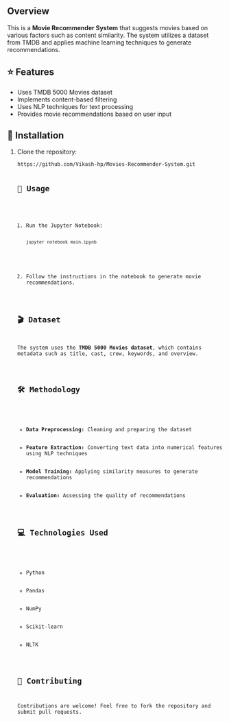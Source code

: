 <h2>Overview</h2>
<p>This is a <strong>Movie Recommender System</strong> that suggests movies based on various factors such as content similarity. The system utilizes a dataset from TMDB and applies machine learning techniques to generate recommendations.</p>

<h2>⭐ Features</h2>
<ul>
    <li>Uses TMDB 5000 Movies dataset</li>
    <li>Implements content-based filtering</li>
    <li>Uses NLP techniques for text processing</li>
    <li>Provides movie recommendations based on user input</li>
</ul>

<h2>📌 Installation</h2>
<ol>
    <li>Clone the repository:
        <pre><code>https://github.com/Vikash-hp/Movies-Recommender-System.git


<h2>🚀 Usage</h2>
<ol>
    <li>Run the Jupyter Notebook:
        <pre><code>jupyter notebook main.ipynb</code></pre>
    </li>
    <li>Follow the instructions in the notebook to generate movie recommendations.</li>
</ol>

<h2>🎬 Dataset</h2>
<p>The system uses the <strong>TMDB 5000 Movies dataset</strong>, which contains metadata such as title, cast, crew, keywords, and overview.</p>

<h2>🛠 Methodology</h2>
<ul>
    <li><strong>Data Preprocessing:</strong> Cleaning and preparing the dataset</li>
    <li><strong>Feature Extraction:</strong> Converting text data into numerical features using NLP techniques</li>
    <li><strong>Model Training:</strong> Applying similarity measures to generate recommendations</li>
    <li><strong>Evaluation:</strong> Assessing the quality of recommendations</li>
</ul>

<h2>💻 Technologies Used</h2>
<ul>
    <li>Python</li>
    <li>Pandas</li>
    <li>NumPy</li>
    <li>Scikit-learn</li>
    <li>NLTK</li>
</ul>

<h2>🤝 Contributing</h2>
<p>Contributions are welcome! Feel free to fork the repository and submit pull requests.</p>



